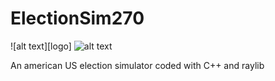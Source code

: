 # ElectionSim270

![alt text][logo]
![alt text](https://github.com//AKOZZY/ElectionSim270/blob/main/Game/assets/ElectionSim270Logo)

An american US election simulator coded with C++ and raylib
